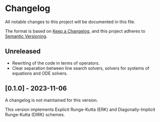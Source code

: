 # Changelog

All notable changes to this project will be documented in this file.

The format is based on [Keep a Changelog](https://keepachangelog.com/en/1.0.0/),
and this project adheres to [Semantic Versioning](https://semver.org/spec/v2.0.0.html).

## Unreleased

- Rewriting of the code in terms of operators.
- Clear separation between line search solvers, solvers for systems of equations and ODE solvers.

## [0.1.0] - 2023-11-06

A changelog is not maintained for this version.

This version implements Explicit Runge-Kutta (ERK) and Diagonally-Implicit Runge-Kutta (DIRK) schemes.